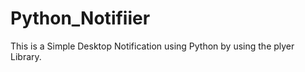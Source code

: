 # Python_Notifiier


This is a Simple Desktop Notification using Python by using the plyer Library.

